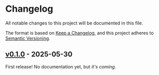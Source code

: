 # Changelog

All notable changes to this project will be documented in this file.

The format is based on [Keep a Changelog](https://keepachangelog.com/en/1.0.0/), and this project adheres to [Semantic Versioning](https://semver.org/spec/v2.0.0.html).

## [v0.1.0](https://github.com/NoelDeMartin/aerogel/releases/tag/v0.1.0) - 2025-05-30

First release! No documentation yet, but _it's coming_.
